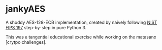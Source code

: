 # jankyAES

A shoddy AES-128-ECB implementation, created by naively following [NIST FIPS 197]
step-by-step in pure Python 3.

This was a tangential educational exercise while working on the matasano
[crytpo challenges].

[NIST FIPS 197]: https://nvlpubs.nist.gov/nistpubs/FIPS/NIST.FIPS.197.pdf
[crypto challenges]: https://cryptopals.com/
